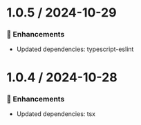 # 1.0.5 / 2024-10-29

### :tada: Enhancements
- Updated dependencies: typescript-eslint

# 1.0.4 / 2024-10-28

### :tada: Enhancements
- Updated dependencies: tsx

